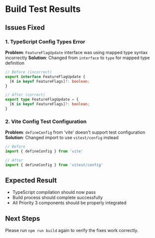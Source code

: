 # Build Test Results

## Issues Fixed

### 1. TypeScript Config Types Error
**Problem**: `FeatureFlagUpdate` interface was using mapped type syntax incorrectly
**Solution**: Changed from `interface` to `type` for mapped type definition

```typescript
// Before (incorrect)
export interface FeatureFlagUpdate {
  [K in keyof FeatureFlags]?: boolean;
}

// After (correct)
export type FeatureFlagUpdate = {
  [K in keyof FeatureFlags]?: boolean;
}
```

### 2. Vite Config Test Configuration
**Problem**: `defineConfig` from 'vite' doesn't support test configuration
**Solution**: Changed import to use `vitest/config` instead

```typescript
// Before
import { defineConfig } from 'vite'

// After  
import { defineConfig } from 'vitest/config'
```

## Expected Result
- TypeScript compilation should now pass
- Build process should complete successfully
- All Priority 3 components should be properly integrated

## Next Steps
Please run `npm run build` again to verify the fixes work correctly.